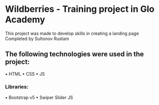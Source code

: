 # Wildberries - Training project in Glo Academy
This project was made to develop skills in creating a landing page
Completed by Sultonov Rustam

## The following technologies were used in the project:
• HTML
• CSS
• JS

### Libraries:
• Bootstrap v5
• Swiper Slider JS


